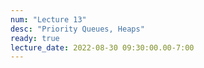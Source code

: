 ```yaml
---
num: "Lecture 13"
desc: "Priority Queues, Heaps"
ready: true
lecture_date: 2022-08-30 09:30:00.00-7:00
---
```


